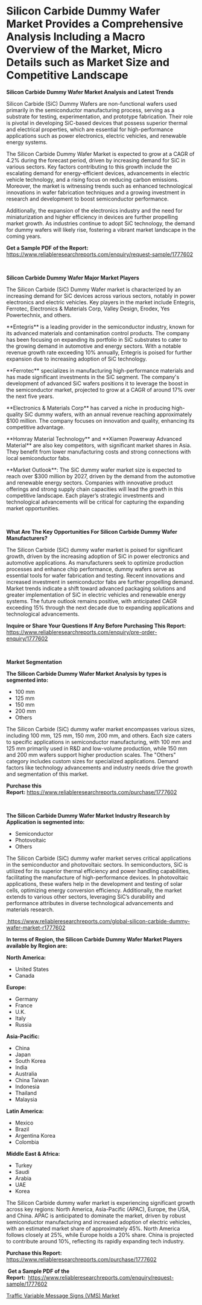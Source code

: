 <p><h1>Silicon Carbide Dummy Wafer Market Provides a Comprehensive Analysis Including a Macro Overview of the Market, Micro Details such as Market Size and Competitive Landscape</h1></p><p><strong>Silicon Carbide Dummy Wafer Market Analysis and Latest Trends</strong></p>
<p><p>Silicon Carbide (SiC) Dummy Wafers are non-functional wafers used primarily in the semiconductor manufacturing process, serving as a substrate for testing, experimentation, and prototype fabrication. Their role is pivotal in developing SiC-based devices that possess superior thermal and electrical properties, which are essential for high-performance applications such as power electronics, electric vehicles, and renewable energy systems.</p><p>The Silicon Carbide Dummy Wafer Market is expected to grow at a CAGR of 4.2% during the forecast period, driven by increasing demand for SiC in various sectors. Key factors contributing to this growth include the escalating demand for energy-efficient devices, advancements in electric vehicle technology, and a rising focus on reducing carbon emissions. Moreover, the market is witnessing trends such as enhanced technological innovations in wafer fabrication techniques and a growing investment in research and development to boost semiconductor performance.</p><p>Additionally, the expansion of the electronics industry and the need for miniaturization and higher efficiency in devices are further propelling market growth. As industries continue to adopt SiC technology, the demand for dummy wafers will likely rise, fostering a vibrant market landscape in the coming years.</p></p>
<p><strong>Get a Sample PDF of the Report:&nbsp;</strong> <a href="https://www.reliableresearchreports.com/enquiry/request-sample/1777602?utm_campaign=3034&utm_medium=2&utm_source=Github&utm_content=ia&utm_term=06042025&utm_id=silicon-carbide-dummy-wafer">https://www.reliableresearchreports.com/enquiry/request-sample/1777602</a></p>
<p>&nbsp;</p>
<p><strong>Silicon Carbide Dummy Wafer Major Market Players</strong></p>
<p><p>The Silicon Carbide (SiC) Dummy Wafer market is characterized by an increasing demand for SiC devices across various sectors, notably in power electronics and electric vehicles. Key players in the market include Entegris, Ferrotec, Electronics & Materials Corp, Valley Design, Erodex, Yes Powertechnix, and others.</p><p>**Entegris** is a leading provider in the semiconductor industry, known for its advanced materials and contamination control products. The company has been focusing on expanding its portfolio in SiC substrates to cater to the growing demand in automotive and energy sectors. With a notable revenue growth rate exceeding 10% annually, Entegris is poised for further expansion due to increasing adoption of SiC technology.</p><p>**Ferrotec** specializes in manufacturing high-performance materials and has made significant investments in the SiC segment. The company's development of advanced SiC wafers positions it to leverage the boost in the semiconductor market, projected to grow at a CAGR of around 17% over the next five years.</p><p>**Electronics & Materials Corp** has carved a niche in producing high-quality SiC dummy wafers, with an annual revenue reaching approximately $100 million. The company focuses on innovation and quality, enhancing its competitive advantage.</p><p>**Homray Material Technology** and **Xiamen Powerway Advanced Material** are also key competitors, with significant market shares in Asia. They benefit from lower manufacturing costs and strong connections with local semiconductor fabs.</p><p>**Market Outlook**: The SiC dummy wafer market size is expected to reach over $300 million by 2027, driven by the demand from the automotive and renewable energy sectors. Companies with innovative product offerings and strong supply chain capacities will lead the growth in this competitive landscape. Each player’s strategic investments and technological advancements will be critical for capturing the expanding market opportunities.</p></p>
<p>&nbsp;</p>
<p><strong>What Are The Key Opportunities For Silicon Carbide Dummy Wafer Manufacturers?</strong></p>
<p><p>The Silicon Carbide (SiC) dummy wafer market is poised for significant growth, driven by the increasing adoption of SiC in power electronics and automotive applications. As manufacturers seek to optimize production processes and enhance chip performance, dummy wafers serve as essential tools for wafer fabrication and testing. Recent innovations and increased investment in semiconductor fabs are further propelling demand. Market trends indicate a shift toward advanced packaging solutions and greater implementation of SiC in electric vehicles and renewable energy systems. The future outlook remains positive, with anticipated CAGR exceeding 15% through the next decade due to expanding applications and technological advancements.</p></p>
<p><strong>Inquire or Share Your Questions If Any Before Purchasing This Report:</strong> <a href="https://www.reliableresearchreports.com/enquiry/pre-order-enquiry/1777602?utm_campaign=3034&utm_medium=2&utm_source=Github&utm_content=ia&utm_term=06042025&utm_id=silicon-carbide-dummy-wafer">https://www.reliableresearchreports.com/enquiry/pre-order-enquiry/1777602</a></p>
<p>&nbsp;</p>
<p><strong>Market Segmentation</strong></p>
<p><strong>The Silicon Carbide Dummy Wafer Market Analysis by types is segmented into:</strong></p>
<p><ul><li>100 mm</li><li>125 mm</li><li>150 mm</li><li>200 mm</li><li>Others</li></ul></p>
<p><p>The Silicon Carbide (SiC) dummy wafer market encompasses various sizes, including 100 mm, 125 mm, 150 mm, 200 mm, and others. Each size caters to specific applications in semiconductor manufacturing, with 100 mm and 125 mm primarily used in R&D and low-volume production, while 150 mm and 200 mm wafers support higher production scales. The "Others" category includes custom sizes for specialized applications. Demand factors like technology advancements and industry needs drive the growth and segmentation of this market.</p></p>
<p><strong>Purchase this Report:&nbsp;</strong><a href="https://www.reliableresearchreports.com/purchase/1777602?utm_campaign=3034&utm_medium=2&utm_source=Github&utm_content=ia&utm_term=06042025&utm_id=silicon-carbide-dummy-wafer">https://www.reliableresearchreports.com/purchase/1777602</a></p>
<p>&nbsp;</p>
<p><strong>The Silicon Carbide Dummy Wafer Market Industry Research by Application is segmented into:</strong></p>
<p><ul><li>Semiconductor</li><li>Photovoltaic</li><li>Others</li></ul></p>
<p><p>The Silicon Carbide (SiC) dummy wafer market serves critical applications in the semiconductor and photovoltaic sectors. In semiconductors, SiC is utilized for its superior thermal efficiency and power handling capabilities, facilitating the manufacture of high-performance devices. In photovoltaic applications, these wafers help in the development and testing of solar cells, optimizing energy conversion efficiency. Additionally, the market extends to various other sectors, leveraging SiC’s durability and performance attributes in diverse technological advancements and materials research.</p></p>
<p><a href="https://www.reliableresearchreports.com/global-silicon-carbide-dummy-wafer-market-r1777602?utm_campaign=3034&utm_medium=2&utm_source=Github&utm_content=ia&utm_term=06042025&utm_id=silicon-carbide-dummy-wafer">&nbsp;https://www.reliableresearchreports.com/global-silicon-carbide-dummy-wafer-market-r1777602</a></p>
<p><strong>In terms of Region, the Silicon Carbide Dummy Wafer Market Players available by Region are:</strong></p>
<p>
    <p> <strong> North America: </strong>
        <ul>
            <li>United States</li>
            <li>Canada</li>
        </ul>
        </p> 
    <p> <strong> Europe: </strong>
        <ul>
            <li>Germany</li>
            <li>France</li>
            <li>U.K.</li>
            <li>Italy</li>
            <li>Russia</li>
        </ul>
        </p> 
    <p> <strong> Asia-Pacific: </strong>
        <ul>
            <li>China</li>
            <li>Japan</li>
            <li>South Korea</li>
            <li>India</li>
            <li>Australia</li>
            <li>China Taiwan</li>
            <li>Indonesia</li>
            <li>Thailand</li>
            <li>Malaysia</li>
        </ul>
        </p> 
    <p> <strong> Latin America: </strong>
        <ul>
            <li>Mexico</li>
            <li>Brazil</li>
            <li>Argentina Korea</li>
            <li>Colombia</li>
        </ul>
        </p> 
    <p> <strong> Middle East & Africa: </strong>
        <ul>
            <li>Turkey</li>
            <li>Saudi</li>
            <li>Arabia</li>
            <li>UAE</li>
            <li>Korea</li>
        </ul>
    </p>
    </p>
<p><p>The Silicon Carbide dummy wafer market is experiencing significant growth across key regions: North America, Asia-Pacific (APAC), Europe, the USA, and China. APAC is anticipated to dominate the market, driven by robust semiconductor manufacturing and increased adoption of electric vehicles, with an estimated market share of approximately 45%. North America follows closely at 25%, while Europe holds a 20% share. China is projected to contribute around 10%, reflecting its rapidly expanding tech industry.</p></p>
<p><strong>Purchase this Report: </strong><a href="https://www.reliableresearchreports.com/purchase/1777602?utm_campaign=3034&utm_medium=2&utm_source=Github&utm_content=ia&utm_term=06042025&utm_id=silicon-carbide-dummy-wafer">https://www.reliableresearchreports.com/purchase/1777602</a></p>
<p>&nbsp;<strong>Get a Sample PDF of the Report:&nbsp;&nbsp;</strong><a href="https://www.reliableresearchreports.com/enquiry/request-sample/1777602?utm_campaign=3034&utm_medium=2&utm_source=Github&utm_content=ia&utm_term=06042025&utm_id=silicon-carbide-dummy-wafer">https://www.reliableresearchreports.com/enquiry/request-sample/1777602</a></p>
<p><strong></strong></p>
<p><p><a href="https://github.com/pidlisseas/Market-Research-Report-List-1/blob/main/traffic-variable-message-signs-vms-market.md?utm_campaign=3034&utm_medium=2&utm_source=Github&utm_content=ia&utm_term=06042025&utm_id=silicon-carbide-dummy-wafer">Traffic Variable Message Signs (VMS) Market</a></p></p>